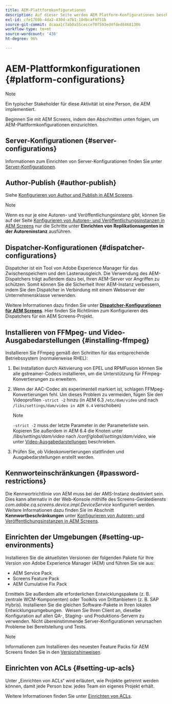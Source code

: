 ```yaml
---
title: AEM-Plattformkonfigurationen
description: Auf dieser Seite werden AEM Platform-Konfigurationen beschrieben.
exl-id: cfe1769b-4da2-430d-a7b1-10dbcaf9f51b
source-git-commit: dcaaa1c7ab0a55cecce70f593ed4fded8468130b
workflow-type: tm+mt
source-wordcount: '438'
ht-degree: 96%

---
```


# AEM-Plattformkonfigurationen {#platform-configurations}

>[!NOTE]
>
>Ein typischer Stakeholder für diese Aktivität ist eine Person, die AEM implementiert.

Beginnen Sie mit AEM Screens, indem den Abschnitten unten folgen, um AEM-Plattformkonfigurationen einzurichten.

## Server-Konfigurationen {#server-configurations}

Informationen zum Einrichten von Server-Konfigurationen finden Sie unter [Server-Konfigurationen](https://experienceleague.adobe.com/de/docs/experience-manager-screens/user-guide/administering/configuring-screens-introduction#ServerConfiguration).

## Author-Publish {#author-publish}

Siehe [Konfigurieren von Author und Publish in AEM Screens](https://experienceleague.adobe.com/de/docs/experience-manager-screens/user-guide/administering/author-publish/author-and-publish).

>[!NOTE]
>
>Wenn es nur je eine Autoren- und Veröffentlichungsinstanz gibt, können Sie auf der Seite [Konfigurieren von Autoren- und Veröffentlichungsinstanzen in AEM Screens](https://experienceleague.adobe.com/de/docs/experience-manager-screens/user-guide/administering/author-publish/author-and-publish) nur die Schritte unter **Einrichten von Replikationsagenten in der Autoreninstanz** ausführen.

## Dispatcher-Konfigurationen {#dispatcher-configurations}

Dispatcher ist ein Tool von Adobe Experience Manager für das Zwischenspeichern und den Lastenausgleich. Die Verwendung des AEM-Dispatchers trägt außerdem dazu bei, Ihren AEM-Server vor Angriffen zu schützen. Somit können Sie die Sicherheit Ihrer AEM-Instanz verbessern, indem Sie den Dispatcher in Verbindung mit einem Webserver der Unternehmensklasse verwenden.

Weitere Informationen dazu finden Sie unter **[Dispatcher-Konfigurationen für AEM Screens](https://experienceleague.adobe.com/de/docs/experience-manager-screens/user-guide/administering/dispatcher-configurations-aem-screens)**. Hier finden Sie Richtlinien zum Konfigurieren des Dispatchers für ein AEM Screens-Projekt.

## Installieren von FFMpeg- und Video-Ausgabedarstellungen {#installing-ffmpeg}

Installieren Sie FFmpeg gemäß den Schritten für das entsprechende Betriebssystem (normalerweise RHEL):

1. Bei Installation durch Aktivierung von EPEL und RPMFusion können Sie alle gstreamer-Codecs installieren, um die Unterstützung für FFmpeg-Konvertierungen zu erweitern.
1. Wenn der AAC-Codec als experimentell markiert ist, schlagen FFMpeg-Konvertierungen fehl. Um dieses Problem zu vermeiden, fügen Sie den Videoprofilen `-strict -2` hinzu (in AEM 6.3 `/etc/dam/video` und nach `/libs/settings/dam/video in AEM 6.4` verschoben)

   >[!NOTE]
   >
   >`-strict -2` muss der letzte Parameter in der Parameterliste sein. Kopieren Sie außerdem in AEM 6.4 die Knoten unter */libs/settings/dam/video* nach */conf/global/settings/dam/video*, wie unter [Video-Ausgabedarstellungen](https://experienceleague.adobe.com/de/docs/experience-manager-screens/user-guide/authoring/product-features/generating-renditions) beschrieben.
1. Prüfen Sie, ob Videokonvertierungen stattfinden und Ausgabedarstellungen erstellt werden.

## Kennworteinschränkungen {#password-restrictions}

Die Kennwortrichtlinie von AEM muss bei der AMS-Instanz deaktiviert sein. Dies kann alternativ in der Web-Konsole mithilfe des Screens-Gerätediensts *com.adobe.cq.screens.device.impl.DeviceService* konfiguriert werden.
Weitere Informationen dazu finden Sie im Abschnitt **Kennwortbeschränkungen** unter [Konfigurieren von Autoren- und Veröffentlichungsinstanzen in AEM Screens](https://experienceleague.adobe.com/de/docs/experience-manager-screens/user-guide/administering/author-publish/author-and-publish).

## Einrichten der Umgebungen {#setting-up-environments}

Installieren Sie die aktuellsten Versionen der folgenden Pakete für Ihre Version von Adobe Experience Manager (AEM) und führen Sie sie aus:

* AEM Service Pack
* Screens Feature Pack
* AEM Cumulative Fix Pack

Ermitteln Sie außerdem alle erforderlichen Entwicklungspakete (z. B. zentrale
WCM-Komponenten) oder Toolkits von Drittanbietern (z. B. SAP Hybris).
Installieren Sie die gleichen Software-Pakete in Ihren lokalen Entwicklungsumgebungen.  Weisen Sie Ihren Client an, dieselbe Konfiguration auf allen QA-, Staging- und Produktions-Servern zu verwenden. Nicht übereinstimmende Server-Konfigurationen verursachen Probleme bei Bereitstellung und Tests.

>[!NOTE]
>
>Informationen zum Installieren des neuesten Feature Packs für AEM Screens finden Sie in den [Versionshinweisen](https://experienceleague.adobe.com/de/docs/experience-manager-screens/user-guide/aem-screens-introduction).

## Einrichten von ACLs {#setting-up-acls}

Unter „Einrichten von ACLs“ wird erläutert, wie Projekte getrennt werden können, damit jede Person bzw. jedes Team ein eigenes Projekt erhält.

Weitere Informationen finden Sie unter [Einrichten von ACLs](https://experienceleague.adobe.com/de/docs/experience-manager-screens/user-guide/administering/setting-up-acls).
